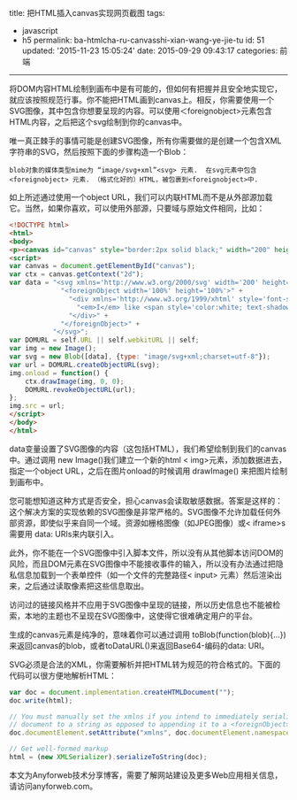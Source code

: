 title: 把HTML插入canvas实现网页截图
tags: 
  - javascript
  - h5
permalink: ba-htmlcha-ru-canvasshi-xian-wang-ye-jie-tu
id: 51
updated: '2015-11-23 15:05:24'
date: 2015-09-29 09:43:17
categories: 前端
---

将DOM内容HTML绘制到画布中是有可能的，但如何有把握并且安全地实现它，就应该按照规范行事。你不能把HTML画到canvas上。相反，你需要使用一个SVG图像，其中包含你想要呈现的内容。可以使用＜foreignobject>元素包含HTML内容，之后把这个svg绘制到你的canvas中。  
<!--more-->
唯一真正棘手的事情可能是创建SVG图像，所有你需要做的是创建一个包含XML字符串的SVG，然后按照下面的步骤构造一个Blob：  

`blob对象的媒体类型mime为 “image/svg+xml”<svg> 元素. 
在svg元素中包含 <foreignobject> 元素.
（格式化好的）HTML，被包裹到<foreignobject>中.`  

如上所述通过使用一个object URL，我们可以内联HTML而不是从外部源加载它。当然，如果你喜欢，可以使用外部源，只要域与原始文件相同，比如：  
```html
<!DOCTYPE html>
<html>
<body>
<p><canvas id="canvas" style="border:2px solid black;" width="200" height="200"></canvas>
<script>
var canvas = document.getElementById("canvas");
var ctx = canvas.getContext("2d");
var data = "<svg xmlns='http://www.w3.org/2000/svg' width='200' height='200'>" +
             "<foreignObject width='100%' height='100%'>" +
               "<div xmlns='http://www.w3.org/1999/xhtml' style='font-size:40px'>" +
                 "<em>I</em> like <span style='color:white; text-shadow:0 0 2px blue;'>cheese</span>" +
               "</div>" +
             "</foreignObject>" +
           "</svg>";
var DOMURL = self.URL || self.webkitURL || self;
var img = new Image();
var svg = new Blob([data], {type: "image/svg+xml;charset=utf-8"});
var url = DOMURL.createObjectURL(svg);
img.onload = function() {
    ctx.drawImage(img, 0, 0);
    DOMURL.revokeObjectURL(url);
};
img.src = url;
</script>
</body>
</html>
```
data变量设置了SVG图像的内容（这包括HTML），我们希望绘制到我们的canvas中。通过调用 new Image()我们建立一个新的html < img>元素，添加数据进去，指定一个object URL，之后在图片onload的时候调用 drawImage() 来把图片绘制到画布中。

您可能想知道这种方式是否安全，担心canvas会读取敏感数据。答案是这样的：这个解决方案的实现依赖的SVG图像是非常严格的。SVG图像不允许加载任何外部资源，即使似乎来自同一个域。资源如栅格图像（如JPEG图像）或< iframe>s 需要用 data: URIs来内联引入。

此外，你不能在一个SVG图像中引入脚本文件，所以没有从其他脚本访问DOM的风险，而且DOM元素在SVG图像中不能接收事件的输入，所以没有办法通过把隐私信息加载到一个表单控件（如一个文件的完整路径< input> 元素）然后渲染出来，之后通过读取像素把这些信息取出。

访问过的链接风格并不应用于SVG图像中呈现的链接，所以历史信息也不能被检索，本地的主题也不呈现在SVG图像中，这使得它很难确定用户的平台。

生成的canvas元素是纯净的，意味着你可以通过调用 toBlob(function(blob){…})来返回canvas的blob，或者toDataURL()来返回Base64-编码的data: URI。

SVG必须是合法的XML，你需要解析并把HTML转为规范的符合格式的。下面的代码可以很方便地解析HTML：
```javascript
var doc = document.implementation.createHTMLDocument("");
doc.write(html);

// You must manually set the xmlns if you intend to immediately serialize the HTML
// document to a string as opposed to appending it to a <foreignObject> in the DOM
doc.documentElement.setAttribute("xmlns", doc.documentElement.namespaceURI);

// Get well-formed markup
html = (new XMLSerializer).serializeToString(doc);
```
本文为Anyforweb技术分享博客，需要了解网站建设及更多Web应用相关信息，请访问anyforweb.com。
